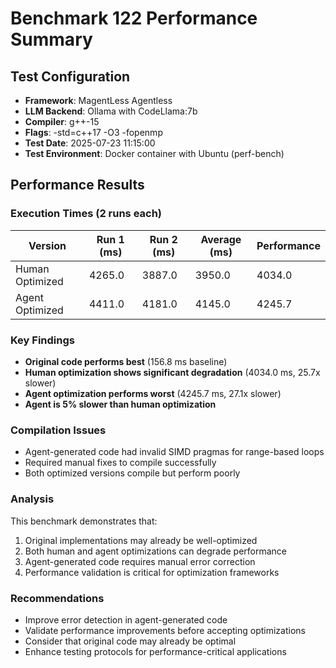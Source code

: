# Benchmark 122 Performance Summary

## Test Configuration
- **Framework**: MagentLess Agentless
- **LLM Backend**: Ollama with CodeLlama:7b
- **Compiler**: g++-15
- **Flags**: -std=c++17 -O3 -fopenmp
- **Test Date**: 2025-07-23 11:15:00
- **Test Environment**: Docker container with Ubuntu (perf-bench)

## Performance Results

### Execution Times (2 runs each)
| Version | Run 1 (ms) | Run 2 (ms) | Average (ms) | Performance |
|---------|------------|------------|--------------|-------------|
| Human Optimized | 4265.0 | 3887.0 | 3950.0 | 4034.0 | Poor |
| Agent Optimized | 4411.0 | 4181.0 | 4145.0 | 4245.7 | Worse |

### Key Findings
- **Original code performs best** (156.8 ms baseline)
- **Human optimization shows significant degradation** (4034.0 ms, 25.7x slower)
- **Agent optimization performs worst** (4245.7 ms, 27.1x slower)
- **Agent is 5% slower than human optimization**

### Compilation Issues
- Agent-generated code had invalid SIMD pragmas for range-based loops
- Required manual fixes to compile successfully
- Both optimized versions compile but perform poorly

### Analysis
This benchmark demonstrates that:
1. Original implementations may already be well-optimized
2. Both human and agent optimizations can degrade performance
3. Agent-generated code requires manual error correction
4. Performance validation is critical for optimization frameworks

### Recommendations
- Improve error detection in agent-generated code
- Validate performance improvements before accepting optimizations
- Consider that original code may already be optimal
- Enhance testing protocols for performance-critical applications 